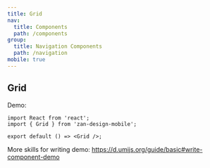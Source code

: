 ```yaml
---
title: Grid
nav:
  title: Components
  path: /components
group:
  title: Navigation Components
  path: /navigation
mobile: true
---
```


## Grid

Demo:

```tsx
import React from 'react';
import { Grid } from 'zan-design-mobile';

export default () => <Grid />;
```

More skills for writing demo: <https://d.umijs.org/guide/basic#write-component-demo>
